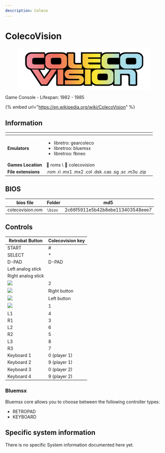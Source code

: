 ```yaml
---
description: Coleco
---
```


# ColecoVision

<figure><img src="https://raw.githubusercontent.com/fabricecaruso/es-theme-carbon/52ff37c9e265587d006945a2ba695b5a962b3a3d/art/logos/colecovision.svg" alt=""><figcaption></figcaption></figure>

Game Console - Lifespan: 1982 - 1985

{% embed url="https://en.wikipedia.org/wiki/ColecoVision" %}

## Information

<table data-header-hidden><thead><tr><th></th><th></th><th data-hidden></th></tr></thead><tbody><tr><td><strong>Emulators</strong></td><td><ul><li>libretro: gearcoleco</li><li>libretroo: bluemsx</li><li>libretroo: fbneo</li></ul></td><td></td></tr><tr><td><strong>Games Location</strong></td><td><span data-gb-custom-inline data-tag="emoji" data-code="1f4c1">📁</span> roms \ <span data-gb-custom-inline data-tag="emoji" data-code="1f4c2">📂</span> colecovision</td><td></td></tr><tr><td><strong>File extensions</strong></td><td>.rom .ri .mx1 .mx2 .col .dsk .cas .sg .sc .m3u .zip</td><td></td></tr></tbody></table>

## BIOS

| bios file        | Folder  | md5                              |
| ---------------- | ------- | -------------------------------- |
| colecovision.rom | `\bios` | 2c66f5911e5b42b8ebe113403548eee7 |

## Controls

| Retrobat Button                                       | Colecovision key |
| ----------------------------------------------------- | ---------------- |
| START                                                 | #                |
| SELECT                                                | \*               |
| D-PAD                                                 | D-PAD            |
| Left analog stick                                     |                  |
| Right analog stick                                    |                  |
| ![](<../../../.gitbook/assets/image (2) (1) (1).png>) | 2                |
| ![](<../../../.gitbook/assets/image (1) (2) (1).png>) | Right button     |
| ![](<../../../.gitbook/assets/image (4) (1).png>)     | Left button      |
| ![](<../../../.gitbook/assets/image (3) (1) (2).png>) | 1                |
| L1                                                    | 4                |
| R1                                                    | 3                |
| L2                                                    | 6                |
| R2                                                    | 5                |
| L3                                                    | 8                |
| R3                                                    | 7                |
| Keyboard 1                                            | 0 (player 1)     |
| Keyboard 2                                            | 9 (player 1)     |
| Keyboard 3                                            | 0 (player 2)     |
| Keyboard 4                                            | 9 (player 2)     |

### Bluemsx

Bluemsx core allows you to choose between the following controller types:

* RETROPAD
* KEYBOARD

## Specific system information

There is no specific System information documented here yet.
